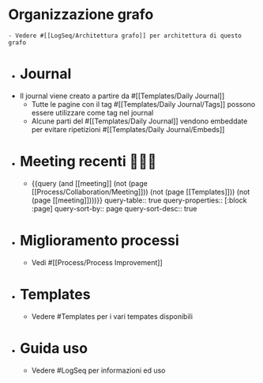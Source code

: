# Organizzazione grafo
	- Vedere #[[LogSeq/Architettura grafo]] per architettura di questo grafo
- # Journal
- Il journal viene creato a partire da #[[Templates/Daily Journal]]
	- Tutte le pagine con il tag #[[Templates/Daily Journal/Tags]] possono essere utilizzare come tag nel journal
	- Alcune parti del #[[Templates/Daily Journal]] vendono embeddate per evitare ripetizioni #[[Templates/Daily Journal/Embeds]]
- # Meeting recenti 🧑‍🤝‍🧑
	- {{query (and [[meeting]] (not (page [[Process/Collaboration/Meeting]])) (not (page [[Templates]])) (not (page [[meeting]])))}}
	  query-table:: true
	  query-properties:: [:block :page]
	  query-sort-by:: page
	  query-sort-desc:: true
- # Miglioramento processi
	- Vedi #[[Process/Process Improvement]]
- # Templates
	- Vedere #Templates per i vari tempates disponibili
- # Guida uso
	- Vedere #LogSeq per informazioni ed uso